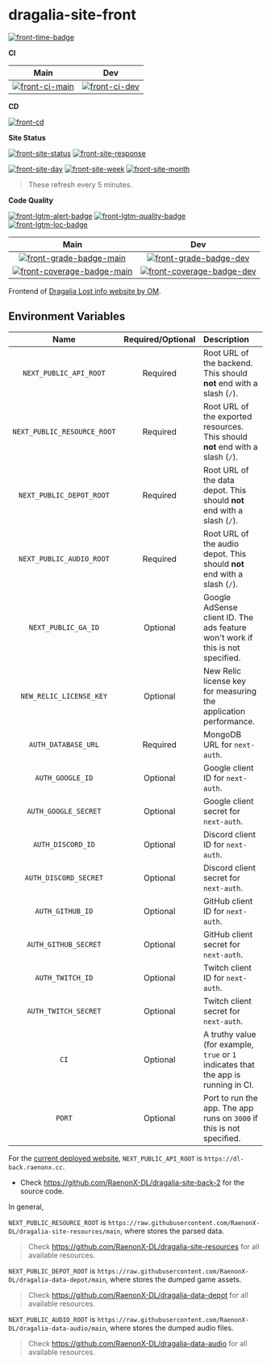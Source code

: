 # dragalia-site-front

[![front-time-badge]][front-time-link]

**CI**

|                  Main                  |                 Dev                  |
|:--------------------------------------:|:------------------------------------:|
| [![front-ci-main]][front-ci-main-link] | [![front-ci-dev]][front-ci-dev-link] |

**CD**

[![front-cd]][front-cd-link]

**Site Status**

[![front-site-status]][front-site]
[![front-site-response]][front-site]

[![front-site-day]][front-site]
[![front-site-week]][front-site]
[![front-site-month]][front-site]

> These refresh every 5 minutes.

**Code Quality**

[![front-lgtm-alert-badge]][front-lgtm-alert-link]
[![front-lgtm-quality-badge]][front-lgtm-quality-link]
[![front-lgtm-loc-badge]][front-lgtm-alert-link]

|                        Main                        |                       Dev                        |
|:--------------------------------------------------:|:------------------------------------------------:|
|  [![front-grade-badge-main]][front-cq-link-main]   |  [![front-grade-badge-dev]][front-cq-link-dev]   |
| [![front-coverage-badge-main]][front-cq-link-main] | [![front-coverage-badge-dev]][front-cq-link-dev] |

Frontend of [Dragalia Lost info website by OM][front-site].

## Environment Variables

|            Name             | Required/Optional | Description                                                                         |
|:---------------------------:|:-----------------:|:------------------------------------------------------------------------------------|
|   `NEXT_PUBLIC_API_ROOT`    |     Required      | Root URL of the backend. This should **not** end with a slash (`/`).                |
| `NEXT_PUBLIC_RESOURCE_ROOT` |     Required      | Root URL of the exported resources. This should **not** end with a slash (`/`).     |
|  `NEXT_PUBLIC_DEPOT_ROOT`   |     Required      | Root URL of the data depot. This should **not** end with a slash (`/`).             |
|  `NEXT_PUBLIC_AUDIO_ROOT`   |     Required      | Root URL of the audio depot. This should **not** end with a slash (`/`).            |
|     `NEXT_PUBLIC_GA_ID`     |     Optional      | Google AdSense client ID. The ads feature won't work if this is not specified.      |
|   `NEW_RELIC_LICENSE_KEY`   |     Optional      | New Relic license key for measuring the application performance.                    |
|     `AUTH_DATABASE_URL`     |     Required      | MongoDB URL for `next-auth`.                                                        |
|      `AUTH_GOOGLE_ID`       |     Optional      | Google client ID for `next-auth`.                                                   |
|    `AUTH_GOOGLE_SECRET`     |     Optional      | Google client secret for `next-auth`.                                               |
|      `AUTH_DISCORD_ID`      |     Optional      | Discord client ID for `next-auth`.                                                  |
|    `AUTH_DISCORD_SECRET`    |     Optional      | Discord client secret for `next-auth`.                                              |
|      `AUTH_GITHUB_ID`       |     Optional      | GitHub client ID for `next-auth`.                                                   |
|    `AUTH_GITHUB_SECRET`     |     Optional      | GitHub client secret for `next-auth`.                                               |
|      `AUTH_TWITCH_ID`       |     Optional      | Twitch client ID for `next-auth`.                                                   |
|    `AUTH_TWITCH_SECRET`     |     Optional      | Twitch client secret for `next-auth`.                                               |
|            `CI`             |     Optional      | A truthy value (for example, `true` or `1` indicates that the app is running in CI. | 
|           `PORT`            |     Optional      | Port to run the app. The app runs on `3000` if this is not specified.               |

For the [current deployed website][front-site], `NEXT_PUBLIC_API_ROOT` is `https://dl-back.raenonx.cc`.

-   Check https://github.com/RaenonX-DL/dragalia-site-back-2 for the source code.

In general,

`NEXT_PUBLIC_RESOURCE_ROOT` is `https://raw.githubusercontent.com/RaenonX-DL/dragalia-site-resources/main`,
where stores the parsed data.

> Check https://github.com/RaenonX-DL/dragalia-site-resources for all available resources.

`NEXT_PUBLIC_DEPOT_ROOT` is `https://raw.githubusercontent.com/RaenonX-DL/dragalia-data-depot/main`,
where stores the dumped game assets.

> Check https://github.com/RaenonX-DL/dragalia-data-depot for all available resources.

`NEXT_PUBLIC_AUDIO_ROOT` is `https://raw.githubusercontent.com/RaenonX-DL/dragalia-data-audio/main`,
where stores the dumped audio files.

> Check https://github.com/RaenonX-DL/dragalia-data-audio for all available resources.

[front-repo]: https://github.com/RaenonX-DL/dragalia-site-front
[front-site]: https://dl.raenonx.cc
[front-ci-main]: https://dev.azure.com/RaenonX-DL/DL-Site/_apis/build/status/dragalia-site-front%20(Build)?branchName=main
[front-ci-main-link]: https://dev.azure.com/RaenonX-DL/DL-Site/_build/latest?definitionId=1&branchName=main
[front-ci-dev]: https://dev.azure.com/RaenonX-DL/DL-Site/_apis/build/status/dragalia-site-front%20(Build)?branchName=dev
[front-ci-dev-link]: https://dev.azure.com/RaenonX-DL/DL-Site/_build/latest?definitionId=1&branchName=dev
[front-cd]: https://vsrm.dev.azure.com/RaenonX-DL/_apis/public/Release/badge/0159375c-7a21-49a8-88d5-9af78c5f2150/6/6
[front-cd-link]: https://dev.azure.com/RaenonX-DL/DL-Site/_release?definitionId=6
[front-time-badge]: https://wakatime.com/badge/github/RaenonX-DL/dragalia-site-front.svg
[front-time-link]: https://wakatime.com/badge/github/RaenonX-DL/dragalia-site-front
[front-site-status]: https://badgen.net/uptime-robot/status/m787223686-f1d10f084c18dd5d5389f456?cache=300
[front-site-response]: https://badgen.net/uptime-robot/response/m787223686-f1d10f084c18dd5d5389f456?cache=300
[front-site-day]: https://badgen.net/uptime-robot/day/m787223686-f1d10f084c18dd5d5389f456?label=uptime%20in%2024%20hrs&cache=300
[front-site-week]: https://badgen.net/uptime-robot/week/m787223686-f1d10f084c18dd5d5389f456?label=uptime%20in%207%20days&cache=300
[front-site-month]: https://badgen.net/uptime-robot/month/m787223686-f1d10f084c18dd5d5389f456?label=uptime%20in%201%20month&cache=300
[front-lgtm-alert-badge]: https://badgen.net/lgtm/alerts/g/RaenonX-DL/dragalia-site-front/javascript?icon=lgtm
[front-lgtm-alert-link]: https://lgtm.com/projects/g/RaenonX-DL/dragalia-site-front/alerts/
[front-lgtm-quality-badge]: https://badgen.net/lgtm/grade/g/RaenonX-DL/dragalia-site-front/javascript?icon=lgtm
[front-lgtm-quality-link]: https://lgtm.com/projects/g/RaenonX-DL/dragalia-site-front/context:javascript
[front-lgtm-loc-badge]: https://badgen.net/lgtm/lines/g/RaenonX-DL/dragalia-site-front/javascript?icon=lgtm
[front-cq-link-main]: https://www.codacy.com/gh/RaenonX-DL/dragalia-site-front/dashboard?branch=main
[front-cq-link-dev]: https://www.codacy.com/gh/RaenonX-DL/dragalia-site-front/dashboard?branch=dev
[front-grade-badge-main]: https://app.codacy.com/project/badge/Grade/d16177f9a98846958af18d959983181f?branch=main
[front-grade-badge-dev]: https://app.codacy.com/project/badge/Grade/d16177f9a98846958af18d959983181f?branch=dev
[front-coverage-badge-main]: https://app.codacy.com/project/badge/Coverage/d16177f9a98846958af18d959983181f?branch=main
[front-coverage-badge-dev]: https://app.codacy.com/project/badge/Coverage/d16177f9a98846958af18d959983181f?branch=dev
[front-cypress-badge-main]: https://img.shields.io/endpoint?url=https://dashboard.cypress.io/badge/detailed/wgo7xq/main&logo=cypress
[front-cypress-badge-dev]: https://img.shields.io/endpoint?url=https://dashboard.cypress.io/badge/detailed/wgo7xq/dev&logo=cypress
[front-cypress-link]: https://dashboard.cypress.io/projects/wgo7xq/runs
